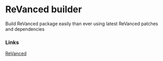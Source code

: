 # ReVanced builder

Build ReVanced package easily than ever using latest ReVanced patches and dependencies

### Links

[ReVanced](https://github.com/revanced)
